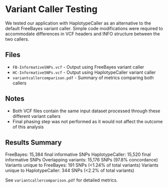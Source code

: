 # Variant Caller Testing

We tested our application with HaplotypeCaller as an alternative to the default FreeBayes variant caller. 
Simple code modifications were required to accommodate differences in VCF headers and INFO structure between the two callers.

## Files

- `FB-InformativeSNPs.vcf` - Output using FreeBayes variant caller
- `HC-InformativeSNPs.vcf` - Output using HaplotypeCaller variant caller  
- `variantcallercomparison.pdf` - Summary of metrics comparing both callers

## Notes

- Both VCF files contain the same input dataset processed through these different variant callers
- Final phasing step was not performed as it would not affect the outcome of this analysis

## Results Summary

FreeBayes: 15,384 final informative SNPs
HaplotypeCaller: 15,520 final informative SNPs
Overlapping variants: 15,176 SNPs (97.8% concordance)
Variants unique to FreeBayes: 191 SNPs (<1.24% of total variants)
Variants unique to HaplotypeCaller: 344 SNPs (<2.2% of total variants)

See `variantcallercomparison.pdf` for detailed metrics.
